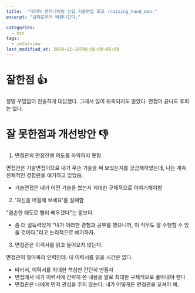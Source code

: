 ```yaml
---
title:  "데이터 엔지니어링 신입 기술면접 회고 ​:raising_hand_man:​"
excerpt: "실패로부터 배워나간다."

categories:
  - etc
tags:
  - interview
last_modified_at: 2019-12-10T08:06:00-05:00
---
```


# 잘한점 :+1:

정말 꾸밈없이 진솔하게 대답했다. 그래서 많이 위축되지도 않았다. 면접이 끝나도 후회는 없다.

# 잘 못한점과 개선방안 :-1:

1. 면접관의 면접진행 의도를 파악하지 못함

  면접관은 기술면접이므로 내가 무슨 기술을 써 보았는지를 궁금해하였는데, 나는 계속 전체적인 경험만을 애기하고 있었음. 

  - 기술면접은 내가 어떤 기술을 썼는지 최대한 구체적으로 이야기해야함

2. '자신을 어필해 보세요'를 실패함

  "겸손한 태도로 빨리 배우겠다"는 말보다.

   -  좀 더 설득력있게 "내가 이러한 경험과 공부를 했으니까, 이 직무도 잘 수행할 수 있을 것이다."라고 논리적으로 얘기하자.

3. 면접관은 이력서를 읽고 들어오지 않는다.

  면접관이 얼마짜리 인력인데. 내 이력서를 읽을 시간은 없다.

  - 따라서, 이력서를 최대한 핵심만 간단히 만들자
  - 면접에서 내가 이력서에 간략히 쓴 내용을 말로 최대한 구체적으로 풀어내야 한다
  - 면접관은 나에게 먼저 관심을 주지 않는다. 내가 어떻게든 면접관을 꼬셔야 해.